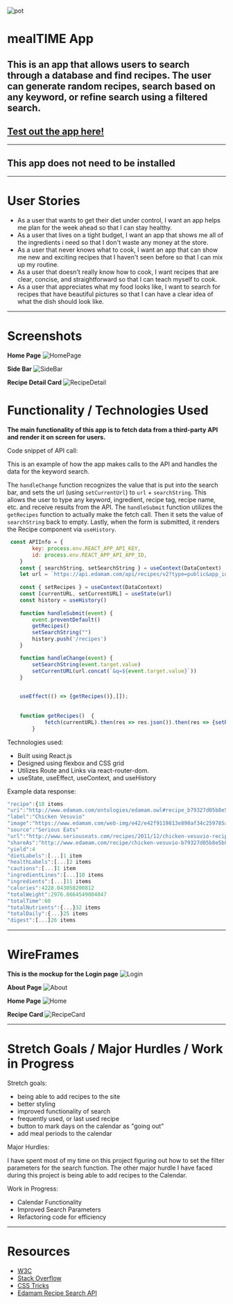 ![pot](./pot.png)
# mealTIME App

## This is an app that allows users to search through a database and find recipes. The user can generate random recipes, search based on any keyword, or refine search using a filtered search.

## [Test out the app here!](https://sei-project-mr-meal-planner.herokuapp.com/)

-----
## This app does not need to be installed
----
# User Stories
- As a user that wants to get their diet under control, I want an app helps me plan for the week ahead so that I can stay healthy.
- As a user that lives on a tight budget, I want an app that shows me all of the ingredients i need so that I don't waste any money at the store.
- As a user that never knows what to cook, I want an app that can show me new and exciting recipes that I haven't seen before so that I can mix up my routine.
- As a user that doesn't really know how to cook, I want recipes that are clear, concise, and straightforward so that I can teach myself to cook.
- As a user that appreciates what my food looks like, I want to search for recipes that have beautiful pictures so that I can have a clear idea of what the dish should look like.
----
# Screenshots

**Home Page**
![HomePage](./WireFrames/homepage.png)

**Side Bar**
![SideBar](./WireFrames/sidebar1.png)

**Recipe Detail Card**
![RecipeDetail](./WireFrames/recipedetail.png)


# Functionality / Technologies Used

**The main functionality of this app is to fetch data from a third-party API and render it on screen for users.**

Code snippet of API call:

This is an example of how the app makes calls to the API and handles the data for the keyword search.

The `handleChange` function recognizes the value that is put into the search bar, and sets the url (using `setCurrentUrl`) to `url` + `searchString`. This allows the user to type any keyword, ingredient, recipe tag, recipe name, etc. and receive results from the API. The `handleSubmit` function utilizes the `getRecipes` function to actually make the fetch call. Then it sets the value of `searchString` back to empty. Lastly, when the form is submitted, it renders the Recipe component via `useHistory`.

```js
 const APIInfo = {
        key: process.env.REACT_APP_API_KEY,
        id: process.env.REACT_APP_API_APP_ID,
    }
    const { searchString, setSearchString } = useContext(DataContext)
    let url = `https://api.edamam.com/api/recipes/v2?type=public&app_id=${APIInfo.id}&app_key=${APIInfo.key}`
    
    const { setRecipes } = useContext(DataContext)
    const [currentURL, setCurrentURL] = useState(url)
    const history = useHistory()
    
    function handleSubmit(event) {
        event.preventDefault()
        getRecipes()
        setSearchString("")
        history.push('/recipes')
    }

    function handleChange(event) {
        setSearchString(event.target.value)
        setCurrentURL(url.concat(`&q=${event.target.value}`))
    }
    

    useEffect(() => {getRecipes()},[]);
   
    
    function getRecipes()  {
            fetch(currentURL).then(res => res.json()).then(res => {setRecipes(res.hits)}).catch(console.error)
        }
```

Technologies used:

- Built using React.js
- Designed using flexbox and CSS grid
- Utilizes Route and Links via react-router-dom.
- useState, useEffect, useContext, and useHistory

Example data response:
```js
"recipe":{18 items
"uri":"http://www.edamam.com/ontologies/edamam.owl#recipe_b79327d05b8e5b838ad6cfd9576b30b6"
"label":"Chicken Vesuvio"
"image":"https://www.edamam.com/web-img/e42/e42f9119813e890af34c259785ae1cfb.jpg"
"source":"Serious Eats"
"url":"http://www.seriouseats.com/recipes/2011/12/chicken-vesuvio-recipe.html"
"shareAs":"http://www.edamam.com/recipe/chicken-vesuvio-b79327d05b8e5b838ad6cfd9576b30b6/chicken"
"yield":4
"dietLabels":[...]1 item
"healthLabels":[...]2 items
"cautions":[...]1 item
"ingredientLines":[...]10 items
"ingredients":[...]11 items
"calories":4228.043058200812
"totalWeight":2976.8664549004047
"totalTime":60
"totalNutrients":{...}32 items
"totalDaily":{...}25 items
"digest":[...]26 items
```
-----
# WireFrames

**This is the mockup for the Login page**
![Login](https://share.balsamiq.com/c/qDMwZNdyR9ikbrMXKCdCXF.png)

**About Page**
![About](https://share.balsamiq.com/c/fsdAjGJh3VC384G3anbB42.png)

**Home Page**
![Home](https://share.balsamiq.com/c/jtW4amSFaczCqVqRayb3ow.png)

**Recipe Card**
![RecipeCard](https://share.balsamiq.com/c/eLvymYmBFMoWfk3V8J21xS.png)

-----
# Stretch Goals / Major Hurdles / Work in Progress

Stretch goals:
- being able to add recipes to the site
- better styling
- improved functionality of search
- frequently used, or last used recipe
- button to mark days on the calendar as "going out"
- add meal periods to the calendar

Major Hurdles:

I have spent most of my time on this project figuring out how to set the filter parameters for the search function. The other major hurdle I have faced during this project is being able to add recipes to the Calendar.

Work in Progress:

- Calendar Functionality
- Improved Search Parameters
- Refactoring code for efficiency

----
# Resources

- [W3C](https://www.w3.org/)
- [Stack Overflow](https://stackoverflow.com/)
- [CSS Tricks](https://css-tricks.com/)
- [Edamam Recipe Search API](https://developer.edamam.com/edamam-docs-recipe-api)